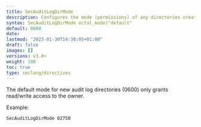 ```yaml
---
title: SecAuditLogDirMode
description: Configures the mode (permissions) of any directories created for the concurrent audit logs, using an octal mode value as parameter (as used in chmod).
syntax: SecAuditLogDirMode octal_mode|"default"
default: 0600
date: 
lastmod: "2023-01-30T14:30:05+01:00"
draft: false
images: []
versions: v3.0+
weight: 100
toc: true
type: seclang/directives
---
```

[//]: <> (This file is generated by tools/directivesgen. DO NOT EDIT.)
The default mode for new audit log directories (0600) only grants read/write access
to the owner.

Example:
```apache
SecAuditLogDirMode 02750
```

